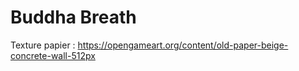 # Buddha Breath

Texture papier : https://opengameart.org/content/old-paper-beige-concrete-wall-512px